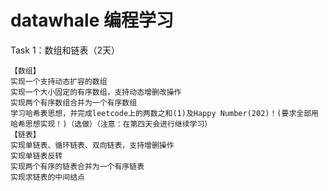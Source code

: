 # datawhale 编程学习
Task 1：数组和链表（2天）
``` 
【数组】 
实现一个支持动态扩容的数组
实现一个大小固定的有序数组，支持动态增删改操作
实现两个有序数组合并为一个有序数组
学习哈希表思想，并完成leetcode上的两数之和(1)及Happy Number(202)！(要求全部用哈希思想实现！)（选做）（注意：在第四天会进行继续学习）
【链表】
实现单链表、循环链表、双向链表，支持增删操作
实现单链表反转
实现两个有序的链表合并为一个有序链表
实现求链表的中间结点
```
